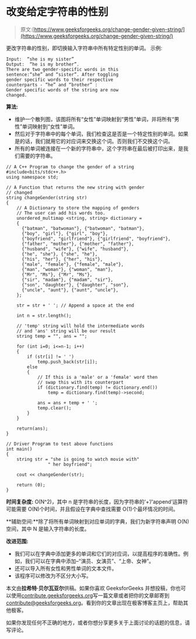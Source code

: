 # 改变给定字符串的性别

> 原文:[https://www.geeksforgeeks.org/change-gender-given-string/](https://www.geeksforgeeks.org/change-gender-given-string/)

更改字符串的性别，即切换输入字符串中所有特定性别的单词。
示例:

```
Input:  “she is my sister” 
Output:  “he is my brother”.
There are two gender-specific words in this
sentence:“she” and “sister”. After toggling
gender specific words to their respective 
counterparts - “he” and “brother” :
Gender specific words of the string are now 
changed.

```

**算法:**

*   维护一个散列图，该图将所有“女性”单词映射到“男性”单词，并将所有“男性”单词映射到“女性”单词。
*   然后对于字符串中的每个单词，我们检查这是否是一个特定性别的单词。如果是的话，我们就用它的对应词来交换这个词。否则我们不交换这个词。
*   所有的单词被连接在一个新的字符串中，这个字符串在最后被打印出来，是我们需要的字符串。

```
// A C++ Program to change the gender of a string
#include<bits/stdc++.h>
using namespace std;

// A Function that returns the new string with gender
// changed
string changeGender(string str)
{
    // A Dictionary to store the mapping of genders
    // The user can add his words too.
    unordered_multimap <string, string> dictionary =
    {
      {"batman", "batwoman"}, {"batwoman", "batman"},
      {"boy", "girl"}, {"girl", "boy"},
      {"boyfriend", "girlfriend"}, {"girlfriend", "boyfriend"},
      {"father", "mother"}, {"mother", "father"},
      {"husband", "wife"}, {"wife", "husband"},
      {"he", "she"}, {"she", "he"},
      {"his", "her"}, {"her", "his"},
      {"male", "female"}, {"female", "male"},
      {"man", "woman"}, {"woman", "man"},
      {"Mr", "Ms"}, {"Mr", "Ms"},
      {"sir", "madam"}, {"madam", "sir"},
      {"son", "daughter"}, {"daughter", "son"},
      {"uncle", "aunt"}, {"aunt", "uncle"},
    };

    str = str + ' '; // Append a space at the end

    int n = str.length();

    // 'temp' string will hold the intermediate words
    // and 'ans' string will be our result
    string temp = "", ans = "";

    for (int i=0; i<=n-1; i++)
    {
        if (str[i] != ' ')
            temp.push_back(str[i]);
        else
        {
            // If this is a 'male' or a 'female' word then
            // swap this with its counterpart
            if (dictionary.find(temp) != dictionary.end())
                temp = dictionary.find(temp)->second;

            ans = ans + temp + ' ';
            temp.clear();
        }
    }

    return(ans);
}

// Driver Program to test above functions
int main()
{
    string str = "she is going to watch movie with"
                " her boyfriend";

    cout << changeGender(str);

    return (0);
}
```

**时间复杂度:** O(N^2)，其中 n 是字符串的长度，因为字符串的‘+’/‘append’运算符可能需要 O(N)个时间，并且假设在字典中查找需要 O(1)个最坏情况的时间。

**辅助空间:**除了将所有单词映射到对应单词的字典，我们为新字符串声明 O(N)空间，其中 N 是输入字符串的长度。

**改进范围:**

*   我们可以在字典中添加更多的单词和它们的对应词，以提高程序的准确性。例如，我们可以在字典中添加–“演员、女演员”、“上帝、女神”。
*   还可以导入所有女性和男性单词的文本文件。
*   该程序可以修改为不区分大小写。

本文由**拉希特·贝尔瓦亚尔**供稿。如果你喜欢 GeeksforGeeks 并想投稿，你也可以使用[contribute.geeksforgeeks.org](http://www.contribute.geeksforgeeks.org)写一篇文章或者把你的文章邮寄到 contribute@geeksforgeeks.org。看到你的文章出现在极客博客主页上，帮助其他极客。

如果你发现任何不正确的地方，或者你想分享更多关于上面讨论的话题的信息，请写评论。